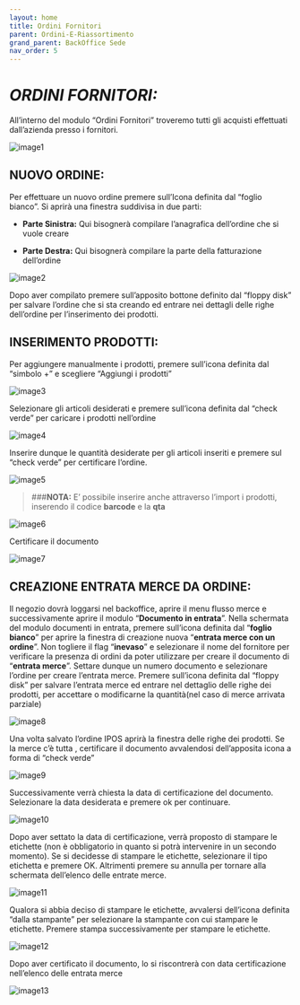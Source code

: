 ```yaml
---
layout: home
title: Ordini Fornitori
parent: Ordini-E-Riassortimento
grand_parent: BackOffice Sede
nav_order: 5
---
```

# ***ORDINI FORNITORI:***

All’interno del modulo “Ordini Fornitori” troveremo tutti gli acquisti
effettuati dall’azienda presso i fornitori.

![image1](https://github.com/user-attachments/assets/14daa0b3-cdae-45bc-8b68-7dc46a92f726)


## **NUOVO ORDINE:**

Per effettuare un nuovo ordine premere sull’Icona definita dal “foglio
bianco”. Si aprirà una finestra suddivisa in due parti:

- **Parte Sinistra:** Qui bisognerà compilare l’anagrafica dell’ordine
  che si vuole creare

- **Parte Destra:** Qui bisognerà compilare la parte della fatturazione
  dell’ordine

![image2](https://github.com/user-attachments/assets/3121922c-0270-4e4f-943d-ccb33a528a6b)


Dopo aver compilato premere sull’apposito bottone definito dal “floppy
disk” per salvare l’ordine che si sta creando ed entrare nei dettagli
delle righe dell’ordine per l’inserimento dei prodotti.

## **INSERIMENTO PRODOTTI:**

Per aggiungere manualmente i prodotti, premere sull’icona definita dal
“simbolo +” e scegliere “Aggiungi i prodotti”

![image3](https://github.com/user-attachments/assets/339d3f52-13c6-4cf5-a594-42e087f7f4e6)


Selezionare gli articoli desiderati e premere sull’icona definita dal
“check verde” per caricare i prodotti nell’ordine

![image4](https://github.com/user-attachments/assets/68213cb3-13aa-47cc-b7ef-ad8b4d1d43e6)


Inserire dunque le quantità desiderate per gli articoli inseriti e
premere sul “check verde” per certificare l’ordine.

![image5](https://github.com/user-attachments/assets/881a94f6-e10e-454e-a9c1-d3870f723d52)


>###**NOTA:** 
>E’ possibile inserire anche attraverso l’import i
>prodotti, inserendo il codice **barcode** e la **qta**

![image6](https://github.com/user-attachments/assets/dd64e9c9-45ee-40f4-87b5-e09b1b66e23c)


Certificare il documento

![image7](https://github.com/user-attachments/assets/2b0d29b6-3f84-4265-8526-d3d4254a7f98)


## **CREAZIONE ENTRATA MERCE DA ORDINE:**

Il negozio dovrà loggarsi nel
backoffice, aprire il menu flusso merce e successivamente aprire il
modulo “**Documento in entrata**”. Nella schermata del modulo
documenti in entrata, premere sull’icona definita dal “**foglio
bianco**” per aprire la finestra di creazione nuova “**entrata merce con
un ordine**”. Non togliere il flag “**inevaso**” e selezionare il nome
del fornitore per verificare la presenza di ordini da poter utilizzare
per creare il documento di “**entrata merce**”. Settare dunque un numero
documento e selezionare l’ordine per creare l’entrata merce. Premere
sull’icona definita dal “floppy disk” per salvare l’entrata merce ed
entrare nel dettaglio delle righe dei prodotti, per accettare o
modificarne la quantità(nel caso di merce arrivata parziale)

![image8](https://github.com/user-attachments/assets/f8ad7234-5eca-47fd-9ec1-466719779629)

Una volta salvato l’ordine IPOS aprirà la finestra delle righe dei
prodotti. Se la merce c’è tutta , certificare il documento avvalendosi
dell’apposita icona a forma di “check verde”

![image9](https://github.com/user-attachments/assets/b2cd1587-919f-47ba-8a83-2c5696f0819f)


Successivamente verrà chiesta la data di certificazione del documento.
Selezionare la data desiderata e premere ok per continuare.

![image10](https://github.com/user-attachments/assets/b6cb12f6-f2ee-4eab-97ac-5abede9ce3e4)

Dopo aver settato la data di certificazione, verrà proposto di stampare
le etichette (non è obbligatorio in quanto si potrà intervenire in un
secondo momento). Se si decidesse di stampare le etichette, selezionare
il tipo etichetta e premere OK. Altrimenti premere su annulla per
tornare alla schermata dell’elenco delle entrate merce.

![image11](https://github.com/user-attachments/assets/d2fcd5d6-ef36-4721-b3c1-8780447af016)


Qualora si abbia deciso di stampare le etichette, avvalersi dell’icona
definita “dalla stampante” per selezionare la stampante con cui stampare
le etichette. Premere stampa successivamente per stampare le etichette.

![image12](https://github.com/user-attachments/assets/cee02381-5032-4cf8-880b-82f917b17095)


Dopo aver certificato il documento, lo si riscontrerà con data
certificazione nell’elenco delle entrata merce

![image13](https://github.com/user-attachments/assets/f2ebe38e-4e3b-4144-bfe8-acb80f0ae2dd)

